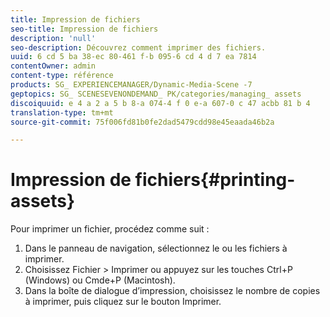 ```yaml
---
title: Impression de fichiers
seo-title: Impression de fichiers
description: 'null'
seo-description: Découvrez comment imprimer des fichiers.
uuid: 6 cd 5 ba 38-ec 80-461 f-b 095-6 cd 4 d 7 ea 7814
contentOwner: admin
content-type: référence
products: SG_ EXPERIENCEMANAGER/Dynamic-Media-Scene -7
geptopics: SG_ SCENESEVENONDEMAND_ PK/categories/managing_ assets
discoiquuid: e 4 a 2 a 5 b 8-a 074-4 f 0 e-a 607-0 c 47 acbb 81 b 4
translation-type: tm+mt
source-git-commit: 75f006fd81b0fe2dad5479cdd98e45eaada46b2a

---
```



# Impression de fichiers{#printing-assets}

Pour imprimer un fichier, procédez comme suit :

1. Dans le panneau de navigation, sélectionnez le ou les fichiers à imprimer.
1. Choisissez Fichier &gt; Imprimer ou appuyez sur les touches Ctrl+P (Windows) ou Cmde+P (Macintosh).
1. Dans la boîte de dialogue d’impression, choisissez le nombre de copies à imprimer, puis cliquez sur le bouton Imprimer.

